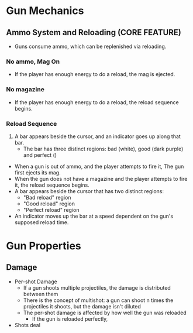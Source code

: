 # Gun Mechanics
## Ammo System and Reloading (CORE FEATURE)
- Guns consume ammo, which can be replenished via reloading.

### No ammo, Mag On
- If the player has enough energy to do a reload, the mag is ejected.

### No magazine
- If the player has enough energy to do a reload, the reload sequence begins.

### Reload Sequence
1. A bar appears beside the cursor, and an indicator goes up along that bar.
    - The bar has three distinct regions: bad (white), good (dark purple) and perfect ()
    

- When a gun is out of ammo, and the player attempts to fire it, The gun first ejects its mag.
- When the gun does not have a magazine and the player attempts to fire it, the reload sequence begins.
- A bar appears beside the cursor that has two distinct regions:
    - "Bad reload" region
    - "Good reload" region
    - "Perfect reload" region
- An indicator moves up the bar at a speed dependent on the gun's supposed reload time.

# Gun Properties
## Damage
- Per-shot Damage
    - If a gun shoots multiple projectiles, the damage is distributed between them
    - There is the concept of multishot: a gun can shoot n times the projectiles it shoots, but the damage isn't diluted
    - The per-shot damage is affected by how well the gun was reloaded 
        - If the gun is reloaded perfectly, 
- Shots deal 